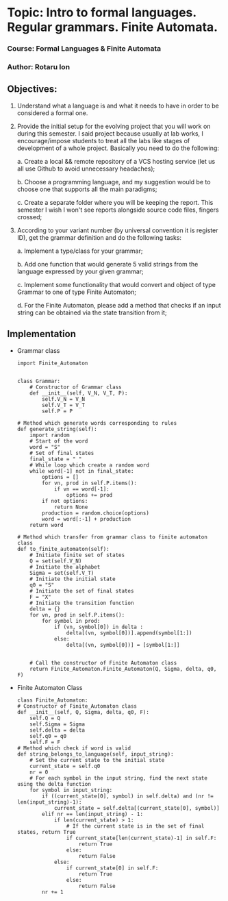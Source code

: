 # Topic: Intro to formal languages. Regular grammars. Finite Automata.

### Course: Formal Languages & Finite Automata
### Author: Rotaru Ion 

## Objectives:
1. Understand what a language is and what it needs to have in order to be considered a formal one.

2. Provide the initial setup for the evolving project that you will work on during this semester. I said project because usually at lab works, I encourage/impose students to treat all the labs like stages of development of a whole project. Basically you need to do the following:

    a. Create a local && remote repository of a VCS hosting service (let us all use Github to avoid unnecessary headaches);

    b. Choose a programming language, and my suggestion would be to choose one that supports all the main paradigms;

    c. Create a separate folder where you will be keeping the report. This semester I wish I won't see reports alongside source code files, fingers crossed;

3. According to your variant number (by universal convention it is register ID), get the grammar definition and do the following tasks:

    a. Implement a type/class for your grammar;

    b. Add one function that would generate 5 valid strings from the language expressed by your given grammar;

    c. Implement some functionality that would convert and object of type Grammar to one of type Finite Automaton;
    
    d. For the Finite Automaton, please add a method that checks if an input string can be obtained via the state transition from it;
## Implementation
* Grammar class
    ```
    import Finite_Automaton


    class Grammar:
        # Constructor of Grammar class
        def __init__(self, V_N, V_T, P):
            self.V_N = V_N
            self.V_T = V_T
            self.P = P

    # Method which generate words corresponding to rules
    def generate_string(self):
        import random
        # Start of the word
        word = "S"
        # Set of final states
        final_state = " "
        # While loop which create a random word
        while word[-1] not in final_state:
            options = []
            for vn, prod in self.P.items():
                if vn == word[-1]:
                    options += prod
            if not options:
                return None
            production = random.choice(options)
            word = word[:-1] + production
        return word

    # Method which transfer from grammar class to finite automaton class
    def to_finite_automaton(self):
        # Initiate finite set of states
        Q = set(self.V_N)
        # Initiate the alphabet
        Sigma = set(self.V_T)
        # Initiate the initial state
        q0 = "S"
        # Initiate the set of final states
        F = "X"
        # Initiate the transition function
        delta = {}
        for vn, prod in self.P.items():
            for symbol in prod:
                if (vn, symbol[0]) in delta :
                    delta[(vn, symbol[0])].append(symbol[1:])
                else:
                    delta[(vn, symbol[0])] = [symbol[1:]]


        # Call the constructor of Finite Automaton class
        return Finite_Automaton.Finite_Automaton(Q, Sigma, delta, q0, F)
    ```

* Finite Automaton Class
    ```
    class Finite_Automaton:
    # Constructor of Finite_Automaton class
    def __init__(self, Q, Sigma, delta, q0, F):
        self.Q = Q
        self.Sigma = Sigma
        self.delta = delta
        self.q0 = q0
        self.F = F
    # Method which check if word is valid
    def string_belongs_to_language(self, input_string):
        # Set the current state to the initial state
        current_state = self.q0
        nr = 0
        # For each symbol in the input string, find the next state using the delta function
        for symbol in input_string:
            if ((current_state[0], symbol) in self.delta) and (nr != len(input_string)-1):
                current_state = self.delta[(current_state[0], symbol)]
            elif nr == len(input_string) - 1:
                if len(current_state) > 1:
                    # If the current state is in the set of final states, return True
                    if current_state[len(current_state)-1] in self.F:
                        return True
                    else:
                        return False
                else:
                    if current_state[0] in self.F:
                        return True
                    else:
                        return False
            nr += 1
    ```
    
    
    
                 

